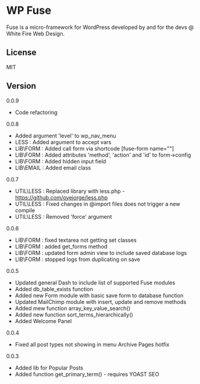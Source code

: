 # WP Fuse
Fuse is a micro-framework for WordPress developed by and for the devs @ White Fire Web Design. 

License
----

MIT

Version
-------
0.0.9
* Code refactoring

0.0.8
* Added argument 'level' to wp_nav_menu
* LESS : Added argument to accept vars
* LIB\FORM : Added call form via shortcode [fuse-form name=""]
* LIB\FORM : Added attributes 'method', 'action' and 'id' to form->config
* LIB\FORM : Added hidden input field 
* LIB\EMAIL : Added email class

0.0.7
* UTIL\LESS : Replaced library with less.php - https://github.com/oyejorge/less.php
* UTIL\LESS : Fixed changes in @import files does not trigger a new compile
* UTIL\LESS : Removed 'force' argument 

0.0.6
* LIB\FORM : fixed textarea not getting set classes
* LIB\FORM : added get_forms method
* LIB\FORM : updated form admin view to include saved database logs
* LIB\FORM : stopped logs from duplicating on save

0.0.5
* Updated general Dash to include list of supported Fuse modules
* Added db_table_exists function
* Added new Form module with basic save form to database function
* Updated MailChimp module with insert, update and remove methods
* Added mew function array_key_value_search()
* Added new function sort_terms_hierarchically()
* Added Welcome Panel

0.0.4
* Fixed all post types not showing in menu Archive Pages hotfix

0.0.3 
* Added lib for Popular Posts
* Added function get_primary_term() - requires YOAST SEO
